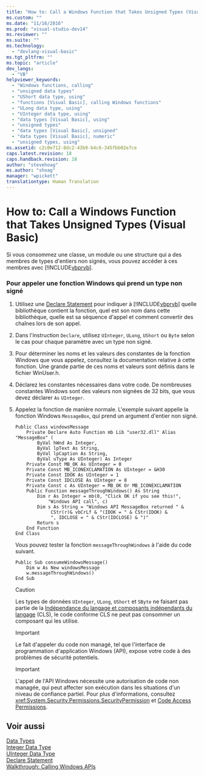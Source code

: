 ```yaml
---
title: "How to: Call a Windows Function that Takes Unsigned Types (Visual Basic) | Microsoft Docs"
ms.custom: ""
ms.date: "11/16/2016"
ms.prod: "visual-studio-dev14"
ms.reviewer: ""
ms.suite: ""
ms.technology: 
  - "devlang-visual-basic"
ms.tgt_pltfrm: ""
ms.topic: "article"
dev_langs: 
  - "VB"
helpviewer_keywords: 
  - "Windows functions, calling"
  - "unsigned data types"
  - "UShort data type, using"
  - "functions [Visual Basic], calling Windows functions"
  - "ULong data type, using"
  - "UInteger data type, using"
  - "data types [Visual Basic], using"
  - "unsigned types"
  - "data types [Visual Basic], unsigned"
  - "data types [Visual Basic], numeric"
  - "unsigned types, using"
ms.assetid: c2c0e712-8dc2-43b9-b4c6-345fbb02e7ce
caps.latest.revision: 18
caps.handback.revision: 18
author: "stevehoag"
ms.author: "shoag"
manager: "wpickett"
translationtype: Human Translation
---
```

# How to: Call a Windows Function that Takes Unsigned Types (Visual Basic)
Si vous consommez une classe, un module ou une structure qui a des membres de types d'entiers non signés, vous pouvez accéder à ces membres avec [!INCLUDE[vbprvb](../../../csharp/programming-guide/concepts/linq/includes/vbprvb_md.md)].  
  
### Pour appeler une fonction Windows qui prend un type non signé  
  
1.  Utilisez une [Declare Statement](../../../visual-basic/language-reference/statements/declare-statement.md) pour indiquer à [!INCLUDE[vbprvb](../../../csharp/programming-guide/concepts/linq/includes/vbprvb_md.md)] quelle bibliothèque contient la fonction, quel est son nom dans cette bibliothèque, quelle est sa séquence d'appel et comment convertir des chaînes lors de son appel.  
  
2.  Dans l'instruction `Declare`, utilisez `UInteger`, `ULong`, `UShort` ou `Byte` selon le cas pour chaque paramètre avec un type non signé.  
  
3.  Pour déterminer les noms et les valeurs des constantes de la fonction Windows que vous appelez, consultez la documentation relative à cette fonction.  Une grande partie de ces noms et valeurs sont définis dans le fichier WinUser.h.  
  
4.  Déclarez les constantes nécessaires dans votre code.  De nombreuses constantes Windows sont des valeurs non signées de 32 bits, que vous devez déclarer  `As` `UInteger`.  
  
5.  Appelez la fonction de manière normale.  L'exemple suivant appelle la fonction Windows `MessageBox`, qui prend un argument d'entier non signé.  
  
    ```  
    Public Class windowsMessage  
        Private Declare Auto Function mb Lib "user32.dll" Alias "MessageBox" (  
            ByVal hWnd As Integer,   
            ByVal lpText As String,   
            ByVal lpCaption As String,   
            ByVal uType As UInteger) As Integer  
        Private Const MB_OK As UInteger = 0  
        Private Const MB_ICONEXCLAMATION As UInteger = &H30  
        Private Const IDOK As UInteger = 1  
        Private Const IDCLOSE As UInteger = 8  
        Private Const c As UInteger = MB_OK Or MB_ICONEXCLAMATION  
        Public Function messageThroughWindows() As String  
            Dim r As Integer = mb(0, "Click OK if you see this!",   
                "Windows API call", c)  
            Dim s As String = "Windows API MessageBox returned " &  
                 CStr(r)& vbCrLf & "(IDOK = " & CStr(IDOK) &  
                 ", IDCLOSE = " & CStr(IDCLOSE) & ")"  
            Return s  
        End Function  
    End Class  
    ```  
  
     Vous pouvez tester la fonction `messageThroughWindows` à l'aide du code suivant.  
  
    ```  
    Public Sub consumeWindowsMessage()  
        Dim w As New windowsMessage  
        w.messageThroughWindows()  
    End Sub  
    ```  
  
    > [!CAUTION]
    >  Les types de données `UInteger`, `ULong`, `UShort` et `SByte` ne faisant pas partie de la [Indépendance du langage et composants indépendants du langage](../Topic/Language%20Independence%20and%20Language-Independent%20Components.md) \(CLS\), le code conforme CLS ne peut pas consommer un composant qui les utilise.  
  
    > [!IMPORTANT]
    >  Le fait d'appeler du code non managé, tel que l'interface de programmation d'application Windows \(API\), expose votre code à des problèmes de sécurité potentiels.  
  
    > [!IMPORTANT]
    >  L'appel de l'API Windows nécessite une autorisation de code non managée, qui peut affecter son exécution dans les situations d'un niveau de confiance partiel.  Pour plus d'informations, consultez <xref:System.Security.Permissions.SecurityPermission> et [Code Access Permissions](http://msdn.microsoft.com/fr-fr/e5ae402f-6dda-4732-bbe8-77296630f675).  
  
## Voir aussi  
 [Data Types](../../../visual-basic/language-reference/data-types/data-type-summary.md)   
 [Integer Data Type](../../../visual-basic/language-reference/data-types/integer-data-type.md)   
 [UInteger Data Type](../../../visual-basic/language-reference/data-types/uinteger-data-type.md)   
 [Declare Statement](../../../visual-basic/language-reference/statements/declare-statement.md)   
 [Walkthrough: Calling Windows APIs](../../../visual-basic/programming-guide/com-interop/walkthrough-calling-windows-apis.md)
